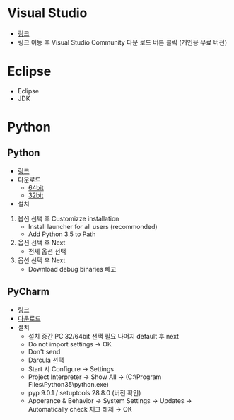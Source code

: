 # Visual Studio
- [링크](https://visualstudio.microsoft.com/ko/free-developer-offers/)
- 링크 이동 후 Visual Studio Community 다운 로드 버튼 클릭 (개인용 무료 버전)

# Eclipse
- Eclipse
- JDK

# Python
## Python
- [링크](https://www.python.org/downloads/release/python-353/)
- 다운로드 
  - [64bit](https://www.python.org/ftp/python/3.5.3/python-3.5.3-amd64.exe)
  - [32bit](https://www.python.org/ftp/python/3.5.3/python-3.5.3.exe)
- 설치
1. 옵션 선택 후 Customizze installation
    - Install launcher for all users (recommonded)
    - Add Python 3.5 to Path
2. 옵션 선택 후 Next
    - 전체 옵션 선택
4. 옵션 선택 후 Next
    - Download debug binaries 빼고

## PyCharm 
- [링크](https://www.jetbrains.com/pycharm/download/other.html)
- [다운로드](https://download.jetbrains.com/python/pycharm-community-2018.2.8.exe)
- 설치
  - 설치 중간 PC 32/64bit 선택 필요 나머지 default 후 next
  - Do not import settings → OK
  - Don't send
  - Darcula 선택
  - Start 시 Configure → Settings
  - Project Interpreter → Show All → (C:\Program Files\Python35\python.exe)
  - pyp 9.0.1 / setuptools 28.8.0 (버전 확인)
  - Apperance & Behavior → System Settings → Updates → Automatically check 체크 해제 → OK
